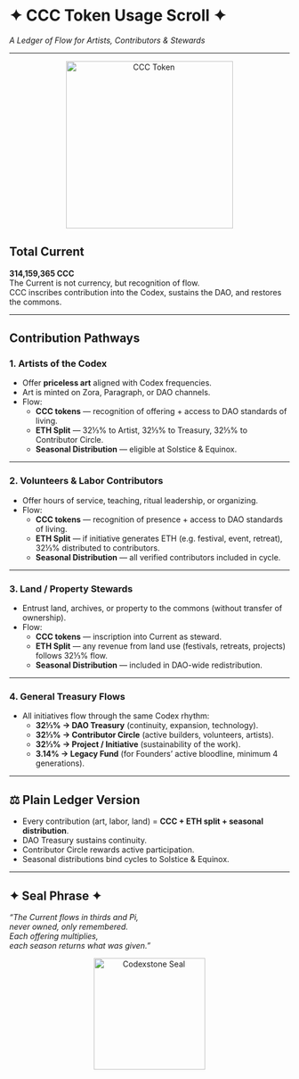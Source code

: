 # ✦ CCC Token Usage Scroll ✦  
*A Ledger of Flow for Artists, Contributors & Stewards*  

---
<p align="center">
  <img src="https://raw.githubusercontent.com/c3codex/assets/main/CCC-token.PNG" alt="CCC Token" width="300"/>
</p>

## Total Current  
**314,159,365 CCC**  
The Current is not currency, but recognition of flow.  
CCC inscribes contribution into the Codex, sustains the DAO, and restores the commons.  

---

## Contribution Pathways  

### 1. Artists of the Codex  
- Offer **priceless art** aligned with Codex frequencies.  
- Art is minted on Zora, Paragraph, or DAO channels.  
- Flow:  
  - **CCC tokens** — recognition of offering + access to DAO standards of living.  
  - **ETH Split** — 32⅓% to Artist, 32⅓% to Treasury, 32⅓% to Contributor Circle.  
  - **Seasonal Distribution** — eligible at Solstice & Equinox.  

---

### 2. Volunteers & Labor Contributors  
- Offer hours of service, teaching, ritual leadership, or organizing.  
- Flow:  
  - **CCC tokens** — recognition of presence + access to DAO standards of living.  
  - **ETH Split** — if initiative generates ETH (e.g. festival, event, retreat), 32⅓% distributed to contributors.  
  - **Seasonal Distribution** — all verified contributors included in cycle.  

---

### 3. Land / Property Stewards  
- Entrust land, archives, or property to the commons (without transfer of ownership).  
- Flow:  
  - **CCC tokens** — inscription into Current as steward.  
  - **ETH Split** — any revenue from land use (festivals, retreats, projects) follows 32⅓% flow.  
  - **Seasonal Distribution** — included in DAO-wide redistribution.  

---

### 4. General Treasury Flows  
- All initiatives flow through the same Codex rhythm:  
  - **32⅓% → DAO Treasury** (continuity, expansion, technology).  
  - **32⅓% → Contributor Circle** (active builders, volunteers, artists).  
  - **32⅓% → Project / Initiative** (sustainability of the work).  
  - **3.14% → Legacy Fund** (for Founders’ active bloodline, minimum 4 generations).  

---

## ⚖️ Plain Ledger Version  
- Every contribution (art, labor, land) = **CCC + ETH split + seasonal distribution**.  
- DAO Treasury sustains continuity.  
- Contributor Circle rewards active participation.  
- Seasonal distributions bind cycles to Solstice & Equinox.  

---

## ✦ Seal Phrase ✦  
*“The Current flows in thirds and Pi,  
never owned, only remembered.  
Each offering multiplies,  
each season returns what was given.”*  

<p align="center">
  <img src="https://raw.githubusercontent.com/c3codex/assets/main/Codexstone.JPG" alt="Codexstone Seal" width="200"/>
</p>
